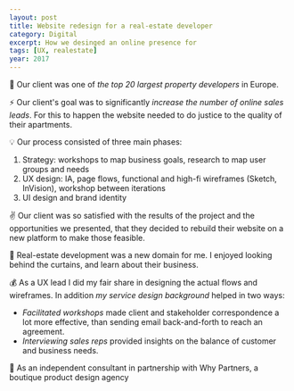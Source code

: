 ```yaml
---
layout: post
title: Website redesign for a real-estate developer
category: Digital
excerpt: How we desinged an online presence for
tags: [UX, realestate]
year: 2017
---
```


🏢 Our client was one of *the top 20 largest property developers* in Europe.

⚡ Our client's goal was to significantly *increase the number of online sales leads*. For this to happen the website needed to do justice to the quality of their apartments.

💡 Our process consisted of three main phases:

1. Strategy: workshops to map business goals, research to map user groups and needs
2. UX design: IA, page flows, functional and high-fi wireframes (Sketch, InVision), workshop between iterations
3. UI design and brand identity 

✌️ Our client was so satisfied with the results of the project and the opportunities we presented, that they decided to rebuild their website on a new platform to make those feasible.

💙 Real-estate development was a new domain for me. I enjoyed looking behind the curtains, and learn about their business.

💰 As a UX lead I did my fair share in designing the actual flows and wireframes. In addition *my service design background* helped in two ways:

- *Facilitated workshops* made client and stakeholder correspondence a lot more effective, than sending email back-and-forth to reach an agreement.
- *Interviewing sales reps* provided insights on the balance of customer and business needs.

👥 As an independent consultant in partnership with Why Partners, a boutique product design agency